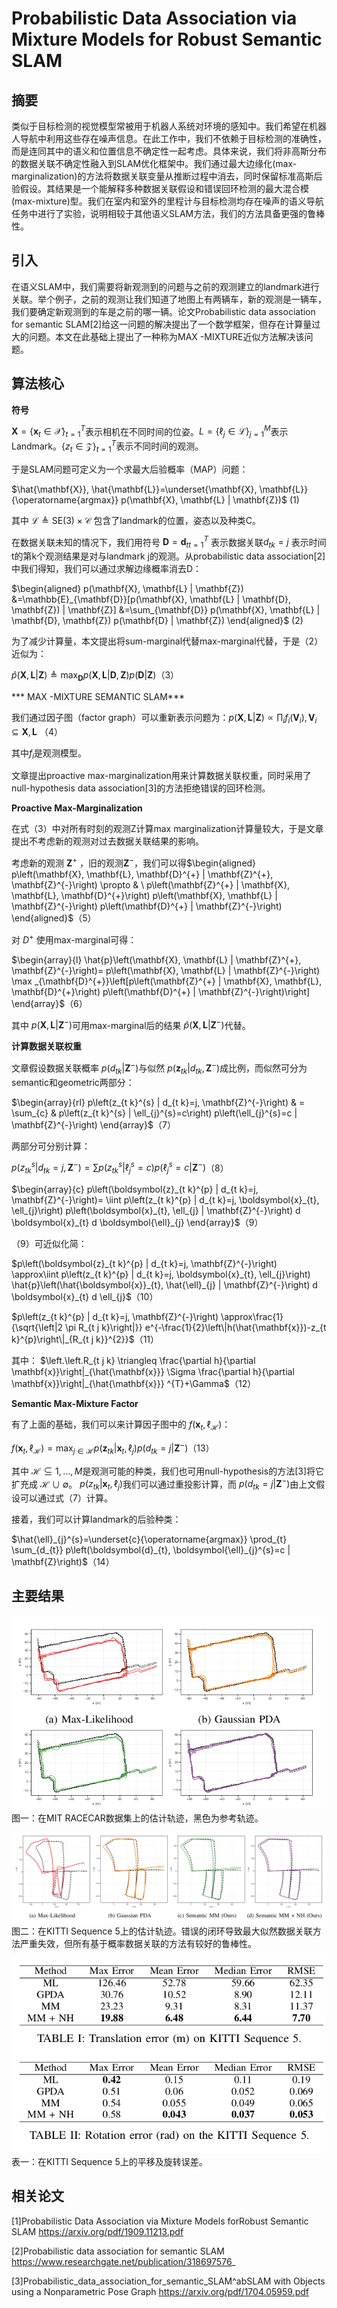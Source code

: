 # Probabilistic Data Association via Mixture Models for Robust Semantic SLAM

## 摘要
类似于目标检测的视觉模型常被用于机器人系统对环境的感知中。我们希望在机器人导航中利用这些存在噪声信息。在此工作中，我们不依赖于目标检测的准确性，而是连同其中的语义和位置信息不确定性一起考虑。具体来说，我们将非高斯分布的数据关联不确定性融入到SLAM优化框架中。我们通过最大边缘化(max-marginalization)的方法将数据关联变量从推断过程中消去，同时保留标准高斯后验假设。其结果是一个能解释多种数据关联假设和错误回环检测的最大混合模(max-mixture)型。我们在室内和室外的里程计与目标检测均存在噪声的语义导航任务中进行了实验，说明相较于其他语义SLAM方法，我们的方法具备更强的鲁棒性。
## 引入

在语义SLAM中，我们需要将新观测到的问题与之前的观测建立的landmark进行关联。举个例子，之前的观测让我们知道了地图上有两辆车，新的观测是一辆车，我们要确定新观测到的车是之前的哪一辆。论文Probabilistic
data association for semantic SLAM[2]给这一问题的解决提出了一个数学框架，但存在计算量过大的问题。本文在此基础上提出了一种称为MAX
-MIXTURE近似方法解决该问题。

## 算法核心
**符号**

$\mathbf{X}=\{\boldsymbol{x}_{t} \in
\mathcal{X}\}_{t=1}^{T}$表示相机在不同时间的位姿。$L=\left\{\ell_{j} \in
\mathcal{L}\right\}_{j=1}^M$表示Landmark。$\left\{z_{t} \in
\mathcal{Z}\right\}_{t=1}^{T}$表示不同时间的观测。

于是SLAM问题可定义为一个求最大后验概率（MAP）问题：

 $\hat{\mathbf{X}},
\hat{\mathbf{L}}=\underset{\mathbf{X},
\mathbf{L}}{\operatorname{argmax}} p(\mathbf{X}, \mathbf{L} |
\mathbf{Z})$ (1)

其中 $\mathcal{L} \triangleq \mathrm{SE}(3) \times
\mathcal{C}$
包含了landmark的位置，姿态以及种类C。

在数据关联未知的情况下，我们用符号
$\mathbf{D}={\boldsymbol{d}_{t}}_{t=1}^{T}$
表示数据关联$d_{t k}=j$
表示时间t的第k个观测结果是对与landmark j的观测。从probabilistic data
association[2]中我们得知，我们可以通过求解边缘概率消去D：

$\begin{aligned} p(\mathbf{X}, \mathbf{L} | \mathbf{Z})
&=\mathbb{E}_{\mathbf{D}}[p(\mathbf{X}, \mathbf{L} | \mathbf{D},
\mathbf{Z}) | \mathbf{Z}]  &=\sum_{\mathbf{D}} p(\mathbf{X},
\mathbf{L} | \mathbf{D}, \mathbf{Z}) p(\mathbf{D} | \mathbf{Z})
\end{aligned}$ (2)

为了减少计算量，本文提出将sum-marginal代替max-marginal代替，于是（2）近似为：

$\hat{p}(\mathbf{X}, \mathbf{L} | \mathbf{Z}) \triangleq \max
_{\mathbf{D}} p(\mathbf{X}, \mathbf{L} | \mathbf{D}, \mathbf{Z})
p(\mathbf{D} |
\mathbf{Z})$（3）

*** MAX -MIXTURE SEMANTIC SLAM***

我们通过因子图（factor graph）可以重新表示问题为：$p(\mathbf{X}, \mathbf{L} | \mathbf{Z})
\propto \prod_{i} f_{i}\left(\mathbf{V}_{i}\right), \mathbf{V}_{i}
\subseteq{\mathbf{X},
\mathbf{L}}$
（4）

其中$f_i$是观测模型。

文章提出proactive max-marginalization用来计算数据关联权重，同时采用了null-hypothesis data
association[3]的方法拒绝错误的回环检测。

 **Proactive Max-Marginalization**

在式（3）中对所有时刻的观测Z计算max marginalization计算量较大，于是文章提出不考虑新的观测对过去数据关联结果的影响。

考虑新的观测
$\mathbf{Z}^{+}$
，旧的观测$\mathbf{Z}^{-}$，我们可以得$\begin{aligned}
p\left(\mathbf{X}, \mathbf{L}, \mathbf{D}^{+} | \mathbf{Z}^{+},
\mathbf{Z}^{-}\right) \propto & \ p\left(\mathbf{Z}^{+} | \mathbf{X},
\mathbf{L}, \mathbf{D}^{+}\right) p\left(\mathbf{X}, \mathbf{L} |
\mathbf{Z}^{-}\right) p\left(\mathbf{D}^{+} | \mathbf{Z}^{-}\right)
\end{aligned}$（5）

对 $D^{+}$ 使用max-marginal可得：

$\begin{array}{l} \hat{p}\left(\mathbf{X}, \mathbf{L} |
\mathbf{Z}^{+}, \mathbf{Z}^{-}\right)=  p\left(\mathbf{X}, \mathbf{L}
| \mathbf{Z}^{-}\right) \max
_{\mathbf{D}^{+}}\left[p\left(\mathbf{Z}^{+} | \mathbf{X}, \mathbf{L},
\mathbf{D}^{+}\right) p\left(\mathbf{D}^{+} |
\mathbf{Z}^{-}\right)\right]
\end{array}$（6）

其中 $p\left(\mathbf{X}, \mathbf{L} |
\mathbf{Z}^{-}\right)$可用max-marginal后的结果 $\hat{p}\left(\mathbf{X}, \mathbf{L} |
\mathbf{Z}^{-}\right)$代替。

 **计算数据关联权重**

文章假设数据关联概率 $p\left(d_{t k} |
\mathbf{Z}^{-}\right)$与似然 $p\left(\boldsymbol{z}_{t k} | d_{t k},
\mathbf{Z}^{-}\right)$成比例，而似然可分为semantic和geometric两部分：

$\begin{array}{rl} p\left(z_{t k}^{s} | d_{t k}=j,
\mathbf{Z}^{-}\right) & =  \sum_{c} & p\left(z_{t k}^{s} |
\ell_{j}^{s}=c\right) p\left(\ell_{j}^{s}=c | \mathbf{Z}^{-}\right)
\end{array}$（7）

两部分可分别计算：

$p\left(z_{t k}^{s} | d_{t k}=j, \mathbf{Z}^{-}\right)=\sum
p\left(z_{t k}^{s} | \ell_{j}^{s}=c\right) p\left(\ell_{j}^{s}=c |
\mathbf{Z}^{-}\right)$（8）

$\begin{array}{c} p\left(\boldsymbol{z}_{t k}^{p} | d_{t k}=j,
\mathbf{Z}^{-}\right)=  \iint p\left(z_{t k}^{p} | d_{t k}=j,
\boldsymbol{x}_{t}, \ell_{j}\right) p\left(\boldsymbol{x}_{t},
\ell_{j} | \mathbf{Z}^{-}\right) d \boldsymbol{x}_{t} d
\boldsymbol{\ell}_{j}
\end{array}$（9）

（9）可近似化简：

$p\left(\boldsymbol{z}_{t k}^{p} | d_{t k}=j, \mathbf{Z}^{-}\right)
\approx\iint p\left(z_{t k}^{p} | d_{t k}=j, \boldsymbol{x}_{t},
\ell_{j}\right) \hat{p}\left(\hat{\boldsymbol{x}}_{t},
\hat{\ell}_{j} | \mathbf{Z}^{-}\right) d \boldsymbol{x}_{t} d
\ell_{j}$（10）

$p\left(z_{t k}^{p} | d_{t k}=j, \mathbf{Z}^{-}\right)
\approx\frac{1}{\sqrt{\left|2 \pi R_{t j k}\right|}}
e^{-\frac{1}{2}\left\|h(\hat{\mathbf{x}})-z_{t k}^{p}\right\|_{R_{t j
k}}^{2}}$（11）

其中： $\left.\left.R_{t j k} \triangleq \frac{\partial h}{\partial
\mathbf{x}}\right|_{\hat{\mathbf{x}}} \Sigma \frac{\partial
h}{\partial \mathbf{x}}\right|_{\hat{\mathbf{x}}}
^{T}+\Gamma$（12）


 **Semantic Max-Mixture Factor**

有了上面的基础，我们可以来计算因子图中的 $f\left(\boldsymbol{x}_{t},
\ell_{\mathcal{H}}\right)$：

$f\left(\boldsymbol{x}_{t}, \ell_{\mathcal{H}}\right)=\max _{j \in
\mathcal{H}} p\left(\boldsymbol{z}_{t k} | \boldsymbol{x}_{t},
\ell_{j}\right) p\left(d_{t k}=j |
\mathbf{Z}^{-}\right)$（13）

其中 $\mathcal{H} \subseteq{1, \ldots,
M}$是观测可能的种类，我们也可用null-hypothesis的方法[3]将它扩充成 $\mathcal{H}
\cup{\emptyset}$。 $p\left(z_{t k} | \boldsymbol{x}_{t},
\ell_{j}\right)$我们可以通过重投影计算，而 $p\left(d_{t k}=j |
\mathbf{Z}^{-}\right)$由上文假设可以通过式（7）计算。

接着，我们可以计算landmark的后验种类：

$\hat{\ell}_{j}^{s}=\underset{c}{\operatorname{argmax}} \prod_{t}
\sum_{d_{t}} p\left(\boldsymbol{d}_{t}, \boldsymbol{\ell}_{j}^{s}=c |
\mathbf{Z}\right)$（14）

## 主要结果
![](mitracecar.png)
图一：在MIT RACECAR数据集上的估计轨迹，黑色为参考轨迹。

![](kitti.png)
图二：在KITTI Sequence 5上的估计轨迹。错误的闭环导致最大似然数据关联方法严重失效，但所有基于概率数据关联的方法有较好的鲁棒性。

![](kittitable.png)
表一：在KITTI Sequence 5上的平移及旋转误差。

## 相关论文

[1]Probabilistic Data Association via Mixture Models forRobust Semantic SLAM https://arxiv.org/pdf/1909.11213.pdf

[2]Probabilistic data association for semantic SLAM https://www.researchgate.net/publication/318697576_

[3]Probabilistic_data_association_for_semantic_SLAM^abSLAM with Objects using a Nonparametric Pose Graph https://arxiv.org/pdf/1704.05959.pdf